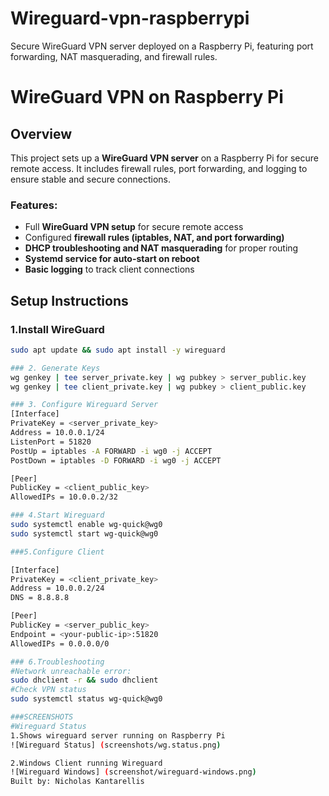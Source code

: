 # Wireguard-vpn-raspberrypi
Secure WireGuard VPN server deployed on a Raspberry Pi, featuring port forwarding, NAT masquerading, and firewall rules.
# WireGuard VPN on Raspberry Pi

## Overview
This project sets up a **WireGuard VPN server** on a Raspberry Pi for secure remote access. It includes firewall rules, port forwarding, and logging to ensure stable and secure connections.

### Features:
- Full **WireGuard VPN setup** for secure remote access
- Configured **firewall rules (iptables, NAT, and port forwarding)**
- **DHCP troubleshooting and NAT masquerading** for proper routing
- **Systemd service for auto-start on reboot**
- **Basic logging** to track client connections

## Setup Instructions

### 1.Install WireGuard
```bash
sudo apt update && sudo apt install -y wireguard

### 2. Generate Keys
wg genkey | tee server_private.key | wg pubkey > server_public.key
wg genkey | tee client_private.key | wg pubkey > client_public.key

### 3. Configure Wireguard Server
[Interface]
PrivateKey = <server_private_key>
Address = 10.0.0.1/24
ListenPort = 51820
PostUp = iptables -A FORWARD -i wg0 -j ACCEPT
PostDown = iptables -D FORWARD -i wg0 -j ACCEPT

[Peer]
PublicKey = <client_public_key>
AllowedIPs = 10.0.0.2/32

### 4.Start Wireguard
sudo systemctl enable wg-quick@wg0
sudo systemctl start wg-quick@wg0

###5.Configure Client

[Interface]
PrivateKey = <client_private_key>
Address = 10.0.0.2/24
DNS = 8.8.8.8

[Peer]
PublicKey = <server_public_key>
Endpoint = <your-public-ip>:51820
AllowedIPs = 0.0.0.0/0

### 6.Troubleshooting
#Network unreachable error:
sudo dhclient -r && sudo dhclient
#Check VPN status
sudo systemctl status wg-quick@wg0

###SCREENSHOTS
#Wireguard Status
1.Shows wireguard server running on Raspberry Pi
![Wireguard Status] (screenshots/wg.status.png)

2.Windows Client running Wireguard
![Wireguard Windows] (screenshot/wireguard-windows.png)
Built by: Nicholas Kantarellis

